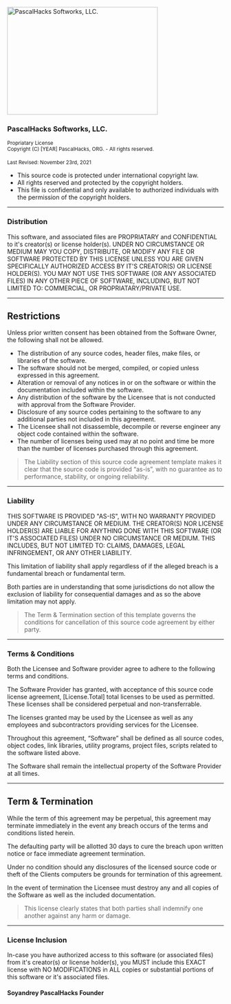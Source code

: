 <img width="350" height="250" src="https://cdn.discordapp.com/attachments/887785053118140416/912751515712766012/Captura.JPG" alt="PascalHacks Softworks, LLC."> <br />
<h3>PascalHacks Softworks, LLC.</h3>
<sup>Propriatary License</sup> <br />
<sup>Copyright (C) [YEAR] PascalHacks, ORG. - All rights reserved.</sup> <br /> <br />
<sup>Last Revised: November 23rd, 2021</sup>

 * This source code is protected under international copyright law.
 * All rights reserved and protected by the copyright holders.
 * This file is confidential and only available to authorized individuals with the permission of the copyright holders.  
___

### Distribution
This software, and associated files are PROPRIATARY and CONFIDENTIAL to it's creator(s) or license holder(s). UNDER NO CIRCUMSTANCE OR MEDIUM MAY YOU COPY, DISTRIBUTE, OR MODIFY ANY FILE OR SOFTWARE PROTECTED BY THIS LICENSE UNLESS YOU ARE GIVEN SPECIFICALLY AUTHORIZED ACCESS BY IT'S CREATOR(S) OR LICENSE HOLDER(S). YOU MAY NOT USE THIS SOFTWARE (OR ANY ASSOCIATED FILES) IN ANY OTHER PIECE OF SOFTWARE, INCLUDING, BUT NOT LIMITED TO: COMMERCIAL, OR PROPRIATARY/PRIVATE USE.

> 

___

## Restrictions

Unless prior written consent has been obtained from the Software Owner, the following shall not be allowed.

- The distribution of any source codes, header files, make files, or libraries of the software.
- The software should not be merged, compiled, or copied unless expressed in this agreement.
- Alteration or removal of any notices in or on the software or within the documentation included within the software.
- Any distribution of the software by the Licensee that is not conducted with approval from the Software Provider.
- Disclosure of any source codes pertaining to the software to any additional parties not included in this agreement.
- The Licensee shall not disassemble, decompile or reverse engineer any object code contained within the software.
- The number of licenses being used may at no point and time be more than the number of licenses purchased through this agreement.

> The Liability section of this source code agreement template makes it clear that the source code is provided “as-is”, with no guarantee as to performance, stability, or ongoing reliability.

___

### Liability
THIS SOFTWARE IS PROVIDED "AS-IS", WITH NO WARRANTY PROVIDED UNDER ANY CIRCUMSTANCE OR MEDIUM. THE CREATOR(S) NOR LICENSE HOLDER(S) ARE LIABLE FOR ANYTHING DONE WITH THIS SOFTWARE (OR IT'S ASSOCIATED FILES) UNDER NO CIRCUMSTANCE OR MEDIUM. THIS INCLUDES, BUT NOT LIMITED TO: CLAIMS, DAMAGES, LEGAL INFRINGEMENT, OR ANY OTHER LIABILITY.

This limitation of liability shall apply regardless of if the alleged breach is a fundamental breach or fundamental term.

Both parties are in understanding that some jurisdictions do not allow the exclusion of liability for consequential damages and as so the above limitation may not apply.

> The Term & Termination section of this template governs the conditions for cancellation of this source code agreement by either party.

___
### Terms & Conditions
Both the Licensee and Software provider agree to adhere to the following terms and conditions.

The Software Provider has granted, with acceptance of this source code license agreement, [License.Total] total licenses to be used as permitted. These licenses shall be considered perpetual and non-transferrable.

The licenses granted may be used by the Licensee as well as any employees and subcontractors providing services for the Licensee.

Throughout this agreement, “Software” shall be defined as all source codes, object codes, link libraries, utility programs, project files, scripts related to the software listed above.

The Software shall remain the intellectual property of the Software Provider at all times.

___

## Term & Termination

While the term of this agreement may be perpetual, this agreement may terminate immediately in the event any breach occurs of the terms and conditions listed herein.

The defaulting party will be allotted 30 days to cure the breach upon written notice or face immediate agreement termination.

Under no condition should any disclosures of the licensed source code or theft of the Clients computers be grounds for termination of this agreement.

In the event of termination the Licensee must destroy any and all copies of the Software as well as the included documentation.

>  This license clearly states that both parties shall indemnify one another against any harm or damage.

___

### License Inclusion
In-case you have authorized access to this software (or associated files) from it's creator(s) or license holder(s), you MUST include this EXACT license with NO MODIFICATIONS in ALL copies or substantial portions of this software or it's associated files.

#### **Soyandrey PascalHacks Founder**
